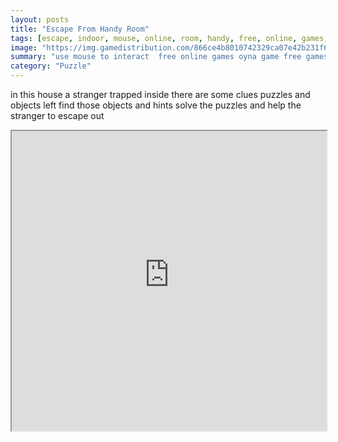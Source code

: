 ```yaml
---
layout: posts
title: "Escape From Handy Room"
tags: [escape, indoor, mouse, online, room, handy, free, online, games, oyna, game, free, games, play, play, games]
image: "https://img.gamedistribution.com/866ce4b8010742329ca07e42b231f6f0.jpg"
summary: "use mouse to interact  free online games oyna game free games play play games"
category: "Puzzle"
---
```


in this house a stranger trapped inside there are some clues puzzles and objects left find those objects and hints solve the puzzles and help the stranger to escape out

<iframe width="100%" height="480px;" src="https://flash.gamedistribution.com?game=866ce4b8010742329ca07e42b231f6f0"></iframe>